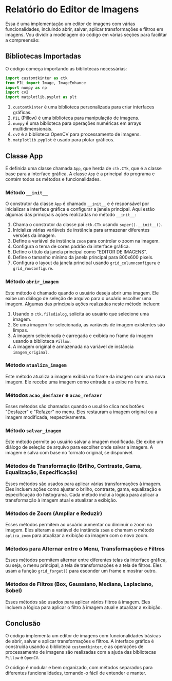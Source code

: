# Relatório do Editor de Imagens

Essa é uma implementação um editor de imagens com várias funcionalidades, incluindo abrir, salvar, aplicar transformações e filtros em imagens. Vou dividir a modelagem do código em várias seções para facilitar a compreensão:

## Bibliotecas Importadas

O código começa importando as bibliotecas necessárias:

```python
import customtkinter as ctk
from PIL import Image, ImageEnhance
import numpy as np
import cv2
import matplotlib.pyplot as plt
```

1. `customtkinter` é uma biblioteca personalizada para criar interfaces gráficas.
2. `PIL` (Pillow) é uma biblioteca para manipulação de imagens.
3. `numpy` é uma biblioteca para operações numéricas em arrays multidimensionais.
4. `cv2` é a biblioteca OpenCV para processamento de imagens.
5. `matplotlib.pyplot` é usado para plotar gráficos.

## Classe App

É definida uma classe chamada `App`, que herda de `ctk.CTk`, que é a classe base para a interface gráfica. A classe `App` é a principal do programa e contém todos os métodos e funcionalidades.

### Método `__init__`

O construtor da classe `App` é chamado `__init__` e é responsável por inicializar a interface gráfica e configurar a janela principal. Aqui estão algumas das principais ações realizadas no método `__init__`:

1. Chama o construtor da classe pai `ctk.CTk` usando `super().__init__()`.
2. Inicializa várias variáveis de instância para armazenar diferentes versões da imagem.
3. Define a variável de instância `zoom` para controlar o zoom na imagem.
4. Configura o tema de cores padrão da interface gráfica.
5. Define o título da janela principal como "EDITOR DE IMAGENS".
6. Define o tamanho mínimo da janela principal para 800x600 pixels.
7. Configura o layout da janela principal usando `grid_columnconfigure` e `grid_rowconfigure`.

### Método `abrir_imagem`

Este método é chamado quando o usuário deseja abrir uma imagem. Ele exibe um diálogo de seleção de arquivo para o usuário escolher uma imagem. Algumas das principais ações realizadas neste método incluem:

1. Usando o `ctk.filedialog`, solicita ao usuário que selecione uma imagem.
2. Se uma imagem for selecionada, as variáveis de imagem existentes são limpas.
3. A imagem selecionada é carregada e exibida no frame da imagem usando a biblioteca `Pillow`.
4. A imagem original é armazenada na variável de instância `imagem_original`.

### Método `atualiza_imagem`

Este método atualiza a imagem exibida no frame da imagem com uma nova imagem. Ele recebe uma imagem como entrada e a exibe no frame.

### Métodos `acao_desfazer` e `acao_refazer`

Esses métodos são chamados quando o usuário clica nos botões "Desfazer" e "Refazer" no menu. Eles restauram a imagem original ou a imagem modificada, respectivamente.

### Método `salvar_imagem`

Este método permite ao usuário salvar a imagem modificada. Ele exibe um diálogo de seleção de arquivo para escolher onde salvar a imagem. A imagem é salva com base no formato original, se disponível.

### Métodos de Transformação (Brilho, Contraste, Gama, Equalização, Especificação)

Esses métodos são usados para aplicar várias transformações à imagem. Eles incluem ações como ajustar o brilho, contraste, gama, equalização e especificação do histograma. Cada método inclui a lógica para aplicar a transformação à imagem atual e atualizar a exibição.

### Métodos de Zoom (Ampliar e Reduzir)

Esses métodos permitem ao usuário aumentar ou diminuir o zoom na imagem. Eles alteram a variável de instância `zoom` e chamam o método `aplica_zoom` para atualizar a exibição da imagem com o novo zoom.

### Métodos para Alternar entre o Menu, Transformações e Filtros

Esses métodos permitem alternar entre diferentes telas da interface gráfica, ou seja, o menu principal, a tela de transformações e a tela de filtros. Eles usam a função `grid_forget()` para esconder um frame e mostrar outro.

### Métodos de Filtros (Box, Gaussiano, Mediana, Laplaciano, Sobel)

Esses métodos são usados para aplicar vários filtros à imagem. Eles incluem a lógica para aplicar o filtro à imagem atual e atualizar a exibição.

## Conclusão

O código implementa um editor de imagens com funcionalidades básicas de abrir, salvar e aplicar transformações e filtros. A interface gráfica é construída usando a biblioteca `customtkinter`, e as operações de processamento de imagens são realizadas com a ajuda das bibliotecas `Pillow` e `OpenCV`.

O código é modular e bem organizado, com métodos separados para diferentes funcionalidades, tornando-o fácil de entender e manter.